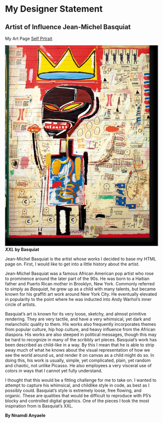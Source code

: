 # My Designer Statement
## Artist of Influence Jean-Michel Basquiat

My Art Page [Self Prtrait](https://oguchiike.github.io/Anyaele_Nnamdi_ART2210/Anyaele_Nnamdi_ART2210_Self-portrait_Fall2019/selfPortrait.html)

![](https://github.com/OguchiIKE/Anyaele_Nnamdi_ART2210/raw/master/Anyaele_Nnamdi_ART2210_Self-portrait_Fall2019/XXL_JeanMichBasquiat.jpg)
                                             **_XXL_ by Basquiat**

Jean-Michel Basquiat is the artist whose works I decided to base my HTML page on.  First, I would like to get into a little history about the artist.   

Jean-Michel Basquiat was a famous African American pop artist who rose to prominence around the later part of the 90s.  He was born to a Haitian father and Puerto Rican mother in Brooklyn, New York.  Commonly referred to simply as *Basquiat*, he grew up as a child with many talents, but became known for his graffiti art work around New York City.  He eventually elevated in popularity to the point where he was inducted into Andy Warhol’s inner circle of artists. 


Basquiat’s art is known for its very loose, sketchy, and almost primitive rendering.  They are very tactile, and have a very whimsical, yet dark and melancholic quality to them.  His works also frequently incorporates themes from popular culture, hip hop culture, and heavy influence from the African diaspora.  His works are also steeped in political messages, though this may be hard to recognize in many of the scribbly art pieces.  Basquiat’s work has been described as child-like in a way.  By this I mean that he is able to strip away much of what he knows about the visual representation of how we see the world around us, and render it on canvas as a child might do so. In doing this, his work is usually, simple, yet complicated, plain, yet random and chaotic, not unlike Picasso.  He also employees a very visceral use of colors in ways that I cannot yet fully understand. 


I thought that this would be a fitting challenge for me to take on. I wanted to attempt to capture his whimsical, and childlike style in code, as best as I possibly could.  Basquiat’s style is extremely loose, free flowing, and organic.  These are qualities that would be difficult to reproduce with P5’s blocky and controlled digital graphics.  One of the pieces I took the most inspiration from is Basquiat’s XXL.

**By Nnamdi Anyaele**
